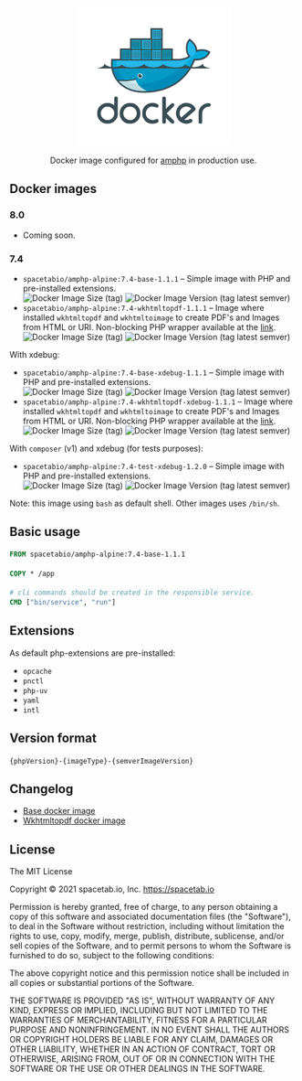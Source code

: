 <p align="center">
    <img src="https://raw.githubusercontent.com/docker-library/docs/c350af05d3fac7b5c3f6327ac82fe4d990d8729c/docker/logo.png" alt="Docker">
</p>

<p align="center">
Docker image configured for <a href="https://amphp.org/">amphp</a> in production use.
</p> 

## Docker images

### 8.0

* Coming soon.

### 7.4
* `spacetabio/amphp-alpine:7.4-base-1.1.1` – Simple image with PHP and pre-installed extensions. <br>
![Docker Image Size (tag)](https://img.shields.io/docker/image-size/spacetabio/amphp-alpine/7.4-base-1.1.1?style=flat-square)
![Docker Image Version (tag latest semver)](https://img.shields.io/docker/v/spacetabio/amphp-alpine/7.4-base-1.1.1?style=flat-square)
* `spacetabio/amphp-alpine:7.4-wkhtmltopdf-1.1.1` – Image where installed `wkhtmltopdf` and `wkhtmltoimage` to create PDF's and Images from HTML or URI. Non-blocking PHP wrapper available at the [link](https://github.com/spacetab-io/wkhtmltopdf-php).   
![Docker Image Size (tag)](https://img.shields.io/docker/image-size/spacetabio/amphp-alpine/7.4-wkhtmltopdf-1.1.1?style=flat-square)
![Docker Image Version (tag latest semver)](https://img.shields.io/docker/v/spacetabio/amphp-alpine/7.4-wkhtmltopdf-1.1.1?style=flat-square)

With xdebug:

* `spacetabio/amphp-alpine:7.4-base-xdebug-1.1.1` – Simple image with PHP and pre-installed extensions. <br>
![Docker Image Size (tag)](https://img.shields.io/docker/image-size/spacetabio/amphp-alpine/7.4-base-xdebug-1.1.1?style=flat-square)
![Docker Image Version (tag latest semver)](https://img.shields.io/docker/v/spacetabio/amphp-alpine/7.4-base-xdebug-1.1.1?style=flat-square)
* `spacetabio/amphp-alpine:7.4-wkhtmltopdf-xdebug-1.1.1` – Image where installed `wkhtmltopdf` and `wkhtmltoimage` to create PDF's and Images from HTML or URI. Non-blocking PHP wrapper available at the [link](https://github.com/spacetab-io/wkhtmltopdf-php).   
![Docker Image Size (tag)](https://img.shields.io/docker/image-size/spacetabio/amphp-alpine/7.4-wkhtmltopdf-1.1.1?style=flat-square)
![Docker Image Version (tag latest semver)](https://img.shields.io/docker/v/spacetabio/amphp-alpine/7.4-wkhtmltopdf-xdebug-1.1.1?style=flat-square)

With `composer` (v1) and xdebug (for tests purposes):

* `spacetabio/amphp-alpine:7.4-test-xdebug-1.2.0` – Simple image with PHP and pre-installed extensions. <br>
![Docker Image Size (tag)](https://img.shields.io/docker/image-size/spacetabio/amphp-alpine/7.4-test-xdebug-1.2.0?style=flat-square)
![Docker Image Version (tag latest semver)](https://img.shields.io/docker/v/spacetabio/amphp-alpine/7.4-test-xdebug-1.2.0?style=flat-square)

Note: this image using `bash` as default shell. Other images uses `/bin/sh`.

## Basic usage

```Dockerfile
FROM spacetabio/amphp-alpine:7.4-base-1.1.1

COPY * /app

# cli commands should be created in the responsible service. 
CMD ["bin/service", "run"]
```

## Extensions

As default php-extensions are pre-installed:

 * `opcache`
 * `pnctl`
 * `php-uv`
 * `yaml`
 * `intl`

## Version format

`{phpVersion}-{imageType}-{semverImageVersion}`
 
## Changelog

* [Base docker image](base/CHANGELOG.md)
* [Wkhtmltopdf docker image](wkhtmltopdf/CHANGELOG.md)

## License

The MIT License

Copyright © 2021 spacetab.io, Inc. https://spacetab.io

Permission is hereby granted, free of charge, to any person obtaining a copy
of this software and associated documentation files (the "Software"), to deal
in the Software without restriction, including without limitation the rights
to use, copy, modify, merge, publish, distribute, sublicense, and/or sell
copies of the Software, and to permit persons to whom the Software is
furnished to do so, subject to the following conditions:

The above copyright notice and this permission notice shall be included in
all copies or substantial portions of the Software.

THE SOFTWARE IS PROVIDED "AS IS", WITHOUT WARRANTY OF ANY KIND, EXPRESS OR
IMPLIED, INCLUDING BUT NOT LIMITED TO THE WARRANTIES OF MERCHANTABILITY,
FITNESS FOR A PARTICULAR PURPOSE AND NONINFRINGEMENT. IN NO EVENT SHALL THE
AUTHORS OR COPYRIGHT HOLDERS BE LIABLE FOR ANY CLAIM, DAMAGES OR OTHER
LIABILITY, WHETHER IN AN ACTION OF CONTRACT, TORT OR OTHERWISE, ARISING FROM,
OUT OF OR IN CONNECTION WITH THE SOFTWARE OR THE USE OR OTHER DEALINGS IN
THE SOFTWARE.

